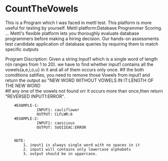# CountTheVowels
This is a Program which I was faced in mettl test. This platform is more useful for testing by yourself. Mettl platform:Database Programmer Scoring. ... 
Mettl's flexible platform lets you thoroughly evaluate database programmers before making a hiring decision. Our hands-on assessments test candidate application of database queries by requiring them to match specific outputs

Program Discription:
              Given a string Input1 which is a single word of length n(n ranges from 1 to 20). we have to find whether input1 contains all the vowels{a,e,i,o,u} in it and all of them occurs only once. 
              #If the both comditions satifies, you need to remove those Vowels from input1 and return the output as "NEW WORD WITHOUT VOWELS IN IT:LENGTH OF THE NEW WORD  
              #If any one of the vowels not found orr it occurs more than once,then return "REVERSED INPUT1:ERROR".
        
        #EXAMPLE-1:
                  INPUT1: cauliflower
                  OUTPUT: CLFLWR:6
        #EXAMPLE-2:
                  INPUT1: caesiious
                  OUTPUT: SUOIIEAC:ERROR
                  
                  
        NOTE:
            1. input1 is always single word with no spaces in it
            2. input1 will contains only lowercase alphabets
            3. output should be in uppercase.

